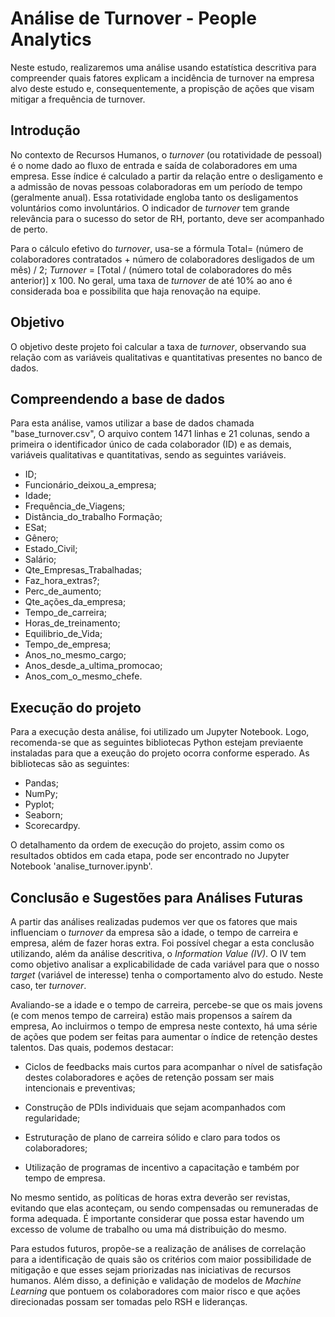 # Análise de Turnover - People Analytics

Neste estudo, realizaremos uma análise usando estatística descritiva para compreender quais fatores explicam a incidência de turnover na empresa alvo deste estudo e, consequentemente, a propisção de ações que visam mitigar a frequência de turnover.

## Introdução

No contexto de Recursos Humanos, o  _turnover_  (ou rotatividade de pessoal) é o nome dado ao fluxo de entrada e saída de colaboradores em uma empresa. Esse índice é calculado a partir da relação entre o desligamento e a admissão de novas pessoas colaboradoras em um período de tempo (geralmente anual). Essa rotatividade engloba tanto os desligamentos voluntários como involuntários. O indicador de _turnover_  tem grande relevância para o sucesso do setor de RH, portanto, deve ser acompanhado de perto.

Para o cálculo efetivo do  _turnover_, usa-se a fórmula Total= (número de colaboradores contratados + número de colaboradores desligados de um mês) / 2;  _Turnover_  = [Total / (número total de colaboradores do mês anterior)] x 100. No geral, uma taxa de  _turnover_  de até 10% ao ano é considerada boa e possibilita que haja renovação na equipe.

## Objetivo

O objetivo deste projeto foi calcular a taxa de _turnover_, observando sua relação com as variáveis qualitativas e quantitativas presentes no banco de dados.

## Compreendendo a base de dados

Para esta análise, vamos utilizar a base de dados chamada "base_turnover.csv", O arquivo contem 1471 linhas e 21 colunas, sendo a primeira o identificador único de cada colaborador (ID) e as demais, variáveis qualitativas e quantitativas, sendo as seguintes variáveis.

- ID;
- Funcionário_deixou_a_empresa;
- Idade;
- Frequência_de_Viagens;
- Distância_do_trabalho	Formação;
- ESat;
- Gênero;
- Estado_Civil;
- Salário;
- Qte_Empresas_Trabalhadas;
- Faz_hora_extras?;
- Perc_de_aumento;
- Qte_ações_da_empresa;
- Tempo_de_carreira;
- Horas_de_treinamento;
- Equilibrio_de_Vida;
- Tempo_de_empresa;
- Anos_no_mesmo_cargo;
- Anos_desde_a_ultima_promocao;
- Anos_com_o_mesmo_chefe.

## Execução do projeto

Para a execução desta análise, foi utilizado um Jupyter Notebook. Logo, recomenda-se que as seguintes bibliotecas Python estejam previaente instaladas para que a exeução do projeto ocorra conforme esperado. As bibliotecas são as seguintes:
- Pandas;
- NumPy;
- Pyplot;
- Seaborn;
- Scorecardpy.

O detalhamento da ordem de execução do projeto, assim como os resultados obtidos em cada etapa, pode ser encontrado no Jupyter Notebook 'analise_turnover.ipynb'.

## Conclusão e Sugestões para Análises Futuras

A partir das análises realizadas pudemos ver que os fatores que mais influenciam o  _turnover_  da empresa são a idade, o tempo de carreira e empresa, além de fazer horas extra. Foi possível chegar a esta conclusão utilizando, além da análise descritiva, o _Information Value (IV)_. O IV tem como objetivo analisar a explicabilidade de cada variável para que o nosso _target_ (variável de interesse) tenha o comportamento alvo do estudo. Neste caso, ter _turnover_.  

Avaliando-se a idade e o tempo de carreira, percebe-se que os mais jovens (e com menos tempo de carreira) estão mais propensos a saírem da empresa, Ao incluirmos o tempo de empresa neste contexto, há uma série de ações que podem ser feitas para aumentar o índice de retenção destes talentos. Das quais, podemos destacar:

- Ciclos de feedbacks mais curtos para acompanhar o nível de satisfação destes colaboradores e ações de retenção possam ser mais intencionais e preventivas;

- Construção de PDIs individuais que sejam acompanhados com regularidade;

- Estruturação de plano de carreira sólido e claro para todos os colaboradores;

- Utilização de programas de incentivo a capacitação e também por tempo de empresa.

No mesmo sentido, as políticas de horas extra deverão ser revistas, evitando que elas aconteçam, ou sendo compensadas ou remuneradas de forma adequada. É importante considerar que possa estar havendo um excesso de volume de trabalho ou uma má distribuição do mesmo.

Para estudos futuros, propõe-se a realização de análises de correlação para a identificação de quais são os critérios com maior possibilidade de mitigação e que esses sejam priorizadas nas iniciativas de recursos humanos. Além disso, a definição e validação de modelos de _Machine Learning_ que pontuem os colaboradores com maior risco e que ações direcionadas possam ser tomadas pelo RSH e lideranças.

